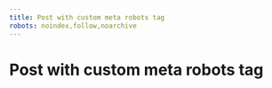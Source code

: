 ```yaml
---
title: Post with custom meta robots tag
robots: noindex,follow,noarchive
---
```



# Post with custom meta robots tag
